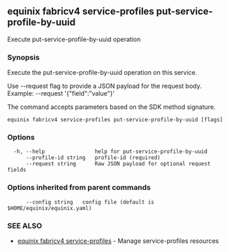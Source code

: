 ## equinix fabricv4 service-profiles put-service-profile-by-uuid

Execute put-service-profile-by-uuid operation

### Synopsis

Execute the put-service-profile-by-uuid operation on this service.

Use --request flag to provide a JSON payload for the request body.
Example: --request '{"field":"value"}'

The command accepts parameters based on the SDK method signature.

```
equinix fabricv4 service-profiles put-service-profile-by-uuid [flags]
```

### Options

```
  -h, --help                help for put-service-profile-by-uuid
      --profile-id string   profile-id (required)
      --request string      Raw JSON payload for optional request fields
```

### Options inherited from parent commands

```
      --config string   config file (default is $HOME/equinix/equinix.yaml)
```

### SEE ALSO

* [equinix fabricv4 service-profiles](equinix_fabricv4_service-profiles.md)	 - Manage service-profiles resources

